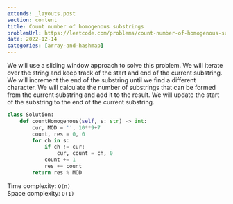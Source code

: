 ```yaml
---
extends: _layouts.post
section: content
title: Count number of homogenous substrings
problemUrl: https://leetcode.com/problems/count-number-of-homogenous-substrings/
date: 2022-12-14
categories: [array-and-hashmap]
---
```


We will use a sliding window approach to solve this problem. We will iterate over the string and keep track of the start and end of the current substring. We will increment the end of the substring until we find a different character. We will calculate the number of substrings that can be formed from the current substring and add it to the result. We will update the start of the substring to the end of the current substring.

```python
class Solution:
    def countHomogenous(self, s: str) -> int:
        cur, MOD = '', 10**9+7
        count, res = 0, 0
        for ch in s:
            if ch != cur:
                cur, count = ch, 0
            count += 1
            res += count
        return res % MOD
```

Time complexity: `O(n)` <br/>
Space complexity: `O(1)`